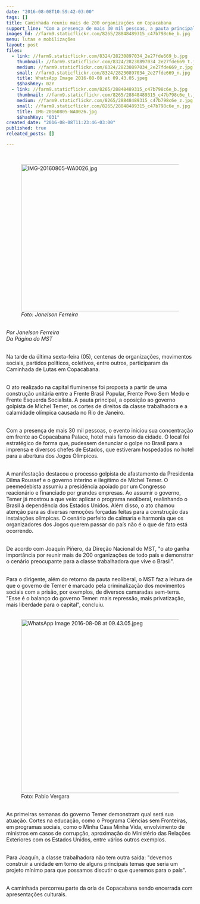 ```yaml
---
date: "2016-08-08T10:59:42-03:00"
tags: []
title: Caminhada reuniu mais de 200 organizações em Copacabana
support_line: "Com a presença de mais 30 mil pessoas, a pauta principal da caminhada foi a oposição ao governo golpista de Michel Temer, os cortes de direitos da classe trabalhadora e a calamidade olímpica causada no Rio de Janeiro"
images_hd: //farm9.staticflickr.com/8265/28848489315_c47b798c6e_b.jpg
menu: lutas e mobilizações
layout: post
files:
  - link: //farm9.staticflickr.com/8324/28230897034_2e27fde669_b.jpg
    thumbnail: //farm9.staticflickr.com/8324/28230897034_2e27fde669_t.jpg
    medium: //farm9.staticflickr.com/8324/28230897034_2e27fde669_z.jpg
    small: //farm9.staticflickr.com/8324/28230897034_2e27fde669_n.jpg
    title: WhatsApp Image 2016-08-08 at 09.43.05.jpeg
    $$hashKey: 02Y
  - link: //farm9.staticflickr.com/8265/28848489315_c47b798c6e_b.jpg
    thumbnail: //farm9.staticflickr.com/8265/28848489315_c47b798c6e_t.jpg
    medium: //farm9.staticflickr.com/8265/28848489315_c47b798c6e_z.jpg
    small: //farm9.staticflickr.com/8265/28848489315_c47b798c6e_n.jpg
    title: IMG-20160805-WA0026.jpg
    $$hashKey: "031"
created_date: "2016-08-08T11:23:46-03:00"
published: true
releated_posts: []

---
```

<p>&nbsp;</p>

<figure class="image"><img alt="IMG-20160805-WA0026.jpg" height="394" src="//farm9.staticflickr.com/8265/28848489315_c47b798c6e_b.jpg" width="700" />
<figcaption><em>Foto: Janelson Ferreira</em></figcaption>
</figure>

<p><br />
<em>Por Janelson Ferreira<br />
Da P&aacute;gina do MST</em></p>

<p><br />
Na tarde da &uacute;ltima sexta-feira (05), centenas de organiza&ccedil;&otilde;es, movimentos sociais, partidos pol&iacute;ticos, coletivos, entre outros, participaram da Caminhada de Lutas em Copacabana.</p>

<p><br />
O ato realizado na capital fluminense foi proposta a partir de uma constru&ccedil;&atilde;o unit&aacute;ria entre a Frente Brasil Popular, Frente Povo Sem Medo e Frente Esquerda Socialista. A pauta principal, a oposi&ccedil;&atilde;o ao governo golpista de Michel Temer, os cortes de direitos da classe trabalhadora e a calamidade ol&iacute;mpica causada no Rio de Janeiro.</p>

<p><br />
Com a presen&ccedil;a de mais 30 mil pessoas, o evento iniciou sua concentra&ccedil;&atilde;o em frente ao Copacabana Palace, hotel mais famoso da cidade. O local foi estrat&eacute;gico de forma que, pudessem denunciar o golpe no Brasil para a imprensa e diversos chefes de Estados, que estiveram hospedados no hotel para a abertura dos Jogos Ol&iacute;mpicos.</p>

<p><br />
A manifesta&ccedil;&atilde;o destacou o processo golpista de afastamento da Presidenta Dilma Roussef e o governo interino e ileg&iacute;timo de Michel Temer. O peemedebista assumiu a presid&ecirc;ncia apoiado por um Congresso reacion&aacute;rio e financiado por grandes empresas. Ao assumir o governo, Temer j&aacute; mostrou a que veio: aplicar o programa neoliberal, realinhando o Brasil &agrave; depend&ecirc;ncia dos Estados Unidos. Al&eacute;m disso, o ato chamou aten&ccedil;&atilde;o para as diversas remo&ccedil;&otilde;es for&ccedil;adas feitas para a constru&ccedil;&atilde;o das instala&ccedil;&otilde;es ol&iacute;mpicas. O cen&aacute;rio perfeito de calmaria e harmonia que os organizadores dos Jogos querem passar do pa&iacute;s n&atilde;o &eacute; o que de fato est&aacute; ocorrendo.</p>

<p><br />
De acordo com Joaqu&iacute;n Pi&ntilde;ero, da Dire&ccedil;&atilde;o Nacional do MST, &quot;o ato ganha import&acirc;ncia por reunir mais de 200 organiza&ccedil;&otilde;es de todo pa&iacute;s e demonstrar o cen&aacute;rio preocupante para a classe trabalhadora que vive o Brasil&quot;.</p>

<p><br />
Para o dirigente, al&eacute;m do retorno da pauta neoliberal, o MST faz a leitura de que o governo de Temer &eacute; marcado pela criminaliza&ccedil;&atilde;o dos movimentos sociais com a pris&atilde;o, por exemplos, de diversos camaradas sem-terra. &quot;Esse &eacute; o balan&ccedil;o do governo Temer: mais repress&atilde;o, mais privatiza&ccedil;&atilde;o, mais liberdade para o capital&quot;, concluiu.<br />
&nbsp;</p>

<figure class="image"><img alt="WhatsApp Image 2016-08-08 at 09.43.05.jpeg" height="466" src="//farm9.staticflickr.com/8324/28230897034_2e27fde669_b.jpg" width="700" />
<figcaption>Foto: Pablo Vergara</figcaption>
</figure>

<p><br />
As primeiras semanas do governo Temer demonstram qual ser&aacute; sua atua&ccedil;&atilde;o. Cortes na educa&ccedil;&atilde;o, como o Programa Ci&ecirc;ncias sem Fronteiras, em programas sociais, como o Minha Casa Minha Vida, envolvimento de ministros em casos de corrup&ccedil;&atilde;o, aproxima&ccedil;&atilde;o do Minist&eacute;rio das Rela&ccedil;&otilde;es Exteriores com os Estados Unidos, entre v&aacute;rios outros exemplos.</p>

<p><br />
Para Joaqu&iacute;n, a classe trabalhadora n&atilde;o tem outra sa&iacute;da: &quot;devemos construir a unidade em torno de alguns principais temas que seria um projeto m&iacute;nimo para que possamos discutir o que queremos para o pa&iacute;s&quot;.</p>

<p><br />
A caminhada percorreu parte da orla de Copacabana sendo encerrada com apresenta&ccedil;&otilde;es culturais.&nbsp;</p>
